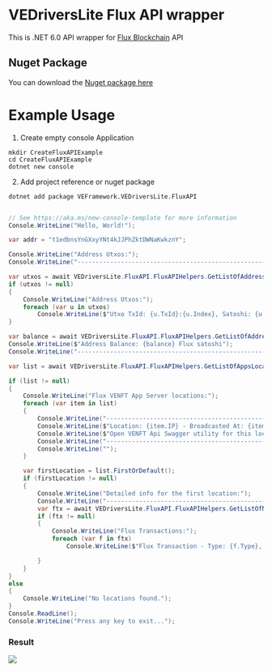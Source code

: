 # VEDriversLite Flux API wrapper

This is .NET 6.0 API wrapper for [Flux Blockchain](https://runonflux.io/) API

## Nuget Package

You can download the [Nuget package here](https://www.nuget.org/packages/VEFramework.VEDriversLite.FluxAPI)

# Example Usage

1. Create empty console Application


```code
mkdir CreateFluxAPIExample
cd CreateFluxAPIExample
dotnet new console
```

2. Add project reference or nuget package 


```code 
dotnet add package VEFramework.VEDriversLite.FluxAPI
```


```csharp

// See https://aka.ms/new-console-template for more information
Console.WriteLine("Hello, World!");

var addr = "t1edbnsYnGXxyYNt4kJJPhZktDWNaKwkznY";

Console.WriteLine("Address Utxos:");
Console.WriteLine("---------------------------------------------------------------------------------------------");

var utxos = await VEDriversLite.FluxAPI.FluxAPIHelpers.GetListOfAddressUtxos(addr);
if (utxos != null)
{
    Console.WriteLine("Address Utxos:");
    foreach (var u in utxos)
        Console.WriteLine($"Utxo TxId: {u.TxId}:{u.Index}, Satoshi: {u.Value}");
}

var balance = await VEDriversLite.FluxAPI.FluxAPIHelpers.GetListOfAddressBalance(addr);
Console.WriteLine($"Address Balance: {balance} Flux satoshi");
Console.WriteLine("---------------------------------------------------------------------------------------------");

var list = await VEDriversLite.FluxAPI.FluxAPIHelpers.GetListOfAppsLocations("Veframe");

if (list != null)
{
    Console.WriteLine("Flux VENFT App Server locations:");
    foreach (var item in list)
    {
        Console.WriteLine("---------------------------------------------------------------------------------------------");
        Console.WriteLine($"Location: {item.IP} - Broadcasted At: {item.BroadcastedAt}, Expiration At: {item.ExpireAt}");
        Console.WriteLine($"Open VENFT Api Swagger utility for this location: http://{item.IP}:34909/swagger/index.html ");
        Console.WriteLine("---------------------------------------------------------------------------------------------");
        Console.WriteLine("");
    }

    var firstLocation = list.FirstOrDefault();
    if (firstLocation != null)
    {
        Console.WriteLine("Detailed info for the first location:");
        Console.WriteLine("---------------------------------------------------------------------------------------------");
        var ftx = await VEDriversLite.FluxAPI.FluxAPIHelpers.GetListOfNodeFluxTransactions(firstLocation.IP);
        if (ftx != null)
        {
            Console.WriteLine("Flux Transactions:");
            foreach (var f in ftx)
                Console.WriteLine($"Flux Transaction - Type: {f.Type}, UpdateType: {f.UpdateType}, TxId: {f.TxId}:{f.Index}, BenchTier: {f.BenchTier}");

        }
    }
}
else
{
    Console.WriteLine("No locations found.");
}
Console.ReadLine();
Console.WriteLine("Press any key to exit...");
```

### Result

![](https://ipfs.infura.io/ipfs/QmbqZYZAea4jxmGopnCWJqz8thLuzvqPe7XbPVpxLryq8S)
